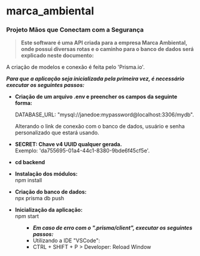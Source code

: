 # marca_ambiental
<h3>Projeto Mãos que Conectam com a Segurança</h3>



<strong><blockquote>Este software é uma API criada para a empresa Marca Ambiental, onde possui diversas rotas e o caminho para o banco de dados será explicado neste documento: </blockquote></strong>



A criação de modelos e conexão é feita pelo 'Prisma.io'.



<strong>_Para que a aplicação seja inicializada pela primeira vez, é necessário executar os seguintes passos: </strong>_
<ul>
<strong><li>Criação de um arquivo .env e preencher os campos da seguinte forma: </strong>

DATABASE_URL: "mysql://janedoe:mypassword@localhost:3306/mydb". </li> Alterando o link de conexão com o banco de dados, usuário e senha personalizado que estará usando.

<strong><li>SECRET: Chave v4 UUID qualquer gerada. </li></strong>
Exemplo: 'da755695-01a4-44c1-8380-9bde6f45cf5e'.

<strong><li>cd backend </strong>

<strong><li>Instalação dos módulos: </li></strong>
npm install 


<strong><li>Criação do banco de dados: </li></strong>
npx prisma db push 


<strong><li>Inicialização da aplicação: </li></strong>
npm start 
<ul>


- ***Em caso de erro com o ".prisma/client", executar os seguintes passos:***
 - Utilizando a IDE "VSCode": 
 - CTRL + SHIFT + P > Developer: Reload Window
 
